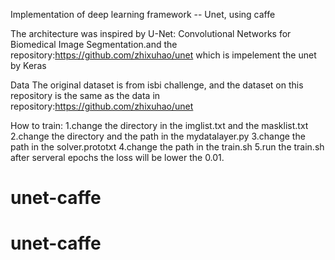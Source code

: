 Implementation of deep learning framework -- Unet, using caffe

The architecture was inspired by U-Net: Convolutional Networks for Biomedical Image Segmentation.and the repository:https://github.com/zhixuhao/unet which is impelement the unet by Keras 

Data
The original dataset is from isbi challenge, and the dataset on this repository is the same as the data in repository:https://github.com/zhixuhao/unet 

How to train:
1.change the directory in the imglist.txt and the masklist.txt
2.change the directory and the path in the mydatalayer.py 
3.change the path in the solver.prototxt
4.change the path in the train.sh
5.run the train.sh
after serveral epochs the loss will be lower the 0.01.

# unet-caffe
# unet-caffe
